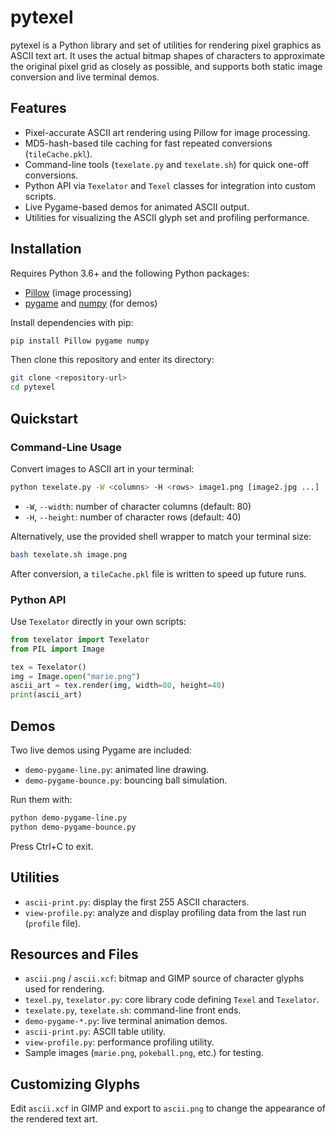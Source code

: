 # pytexel

pytexel is a Python library and set of utilities for rendering pixel graphics as ASCII text art.
It uses the actual bitmap shapes of characters to approximate the original pixel grid as closely as possible,
and supports both static image conversion and live terminal demos.

## Features

- Pixel-accurate ASCII art rendering using Pillow for image processing.
- MD5-hash-based tile caching for fast repeated conversions (`tileCache.pkl`).
- Command-line tools (`texelate.py` and `texelate.sh`) for quick one-off conversions.
- Python API via `Texelator` and `Texel` classes for integration into custom scripts.
- Live Pygame-based demos for animated ASCII output.
- Utilities for visualizing the ASCII glyph set and profiling performance.

## Installation

Requires Python 3.6+ and the following Python packages:

- [Pillow](https://pypi.org/project/Pillow/) (image processing)
- [pygame](https://pypi.org/project/pygame/) and [numpy](https://pypi.org/project/numpy/) (for demos)

Install dependencies with pip:

```bash
pip install Pillow pygame numpy
```

Then clone this repository and enter its directory:

```bash
git clone <repository-url>
cd pytexel
```

## Quickstart

### Command-Line Usage

Convert images to ASCII art in your terminal:

```bash
python texelate.py -W <columns> -H <rows> image1.png [image2.jpg ...]
```

- `-W`, `--width`: number of character columns (default: 80)
- `-H`, `--height`: number of character rows (default: 40)

Alternatively, use the provided shell wrapper to match your terminal size:

```bash
bash texelate.sh image.png
```

After conversion, a `tileCache.pkl` file is written to speed up future runs.

### Python API

Use `Texelator` directly in your own scripts:

```python
from texelator import Texelator
from PIL import Image

tex = Texelator()
img = Image.open("marie.png")
ascii_art = tex.render(img, width=80, height=40)
print(ascii_art)
```

## Demos

Two live demos using Pygame are included:

- `demo-pygame-line.py`: animated line drawing.
- `demo-pygame-bounce.py`: bouncing ball simulation.

Run them with:

```bash
python demo-pygame-line.py
python demo-pygame-bounce.py
```

Press Ctrl+C to exit.

## Utilities

- `ascii-print.py`: display the first 255 ASCII characters.
- `view-profile.py`: analyze and display profiling data from the last run (`profile` file).

## Resources and Files

- `ascii.png` / `ascii.xcf`: bitmap and GIMP source of character glyphs used for rendering.
- `texel.py`, `texelator.py`: core library code defining `Texel` and `Texelator`.
- `texelate.py`, `texelate.sh`: command-line front ends.
- `demo-pygame-*.py`: live terminal animation demos.
- `ascii-print.py`: ASCII table utility.
- `view-profile.py`: performance profiling utility.
- Sample images (`marie.png`, `pokeball.png`, etc.) for testing.

## Customizing Glyphs

Edit `ascii.xcf` in GIMP and export to `ascii.png` to change the appearance of the rendered text art.
